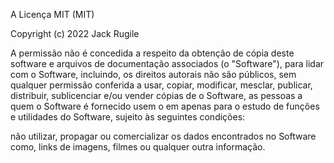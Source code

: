 A Licença MIT (MIT)

Copyright (c) 2022 Jack Rugile

A permissão não é concedida a respeito da obtenção de cópia deste 
software e arquivos de documentação associados
 (o "Software"), para lidar com
o Software, incluindo, os direitos autorais não são públicos,
sem qualquer permissão conferida a
usar, copiar, modificar, mesclar, publicar, distribuir, sublicenciar
 e/ou vender cópias de
o Software, as pessoas a quem o Software é fornecido usem o em
 apenas para o estudo de funções e utilidades do Software,
sujeito às seguintes condições:
 
não utilizar, propagar ou comercializar os dados encontrados no 
Software como, links de imagens, filmes ou qualquer outra informação.